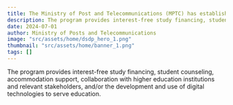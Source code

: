 ```yaml
---
title: The Ministry of Post and Telecommunications (MPTC) has established the “Digital Skills Development Program” (DSDP) to support the development of digital human capital. 
description: The program provides interest-free study financing, student counseling, accommodation support, collaboration with higher education institutions and relevant stakeholders, and/or the development and use of digital technologies to serve education.
date: 2024-07-01
author: Ministry of Posts and Telecommunications 
image: "src/assets/home/dsdp_hero_1.png"
thumbnail: "src/assets/home/banner_1.png"
tags: []
---
```


The program provides interest-free study financing, student counseling, accommodation support, collaboration with higher education institutions and relevant stakeholders, and/or the development and use of digital technologies to serve education.